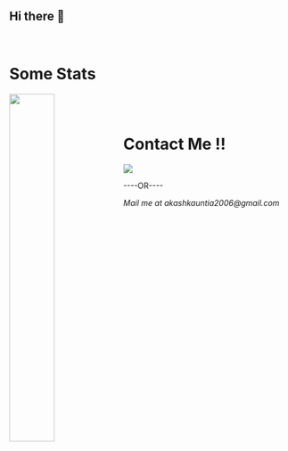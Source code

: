 ## Hi there 👋

<!--
**theakash2036/theakash2036** is a ✨ _special_ ✨ repository because its `README.md` (this file) appears on your GitHub profile.

Here are some ideas to get you started:

- 🔭 I’m currently working on ...
- 🌱 I’m currently learning ...
- 👯 I’m looking to collaborate on ...
- 🤔 I’m looking for help with ...
- 💬 Ask me about ...
- 📫 How to reach me: ...
- 😄 Pronouns: ...
- ⚡ Fun fact: ...
-->
<br>
<h1> Some Stats </h1>
<div>
<img align="left" width = "40%" src="https://github-readme-stats.vercel.app/api/top-langs/?username=theakash2036&layout=compact&bg_color=2f2736&text_color=ffffff&title_color=df4ee1&border_color=2f2837"/>
</div>
<br><br>
<h1>Contact Me !!</h1>
<a href ="https://www.linkedin.com/in/akash-agarwal-874641323/" target = "_blank"><img src="https://img.shields.io/badge/linkedin-%230077B5.svg?style=for-the-badge&logo=linkedin&logoColor=white"></a>
<p>----OR----</p>
<address>Mail me at akashkauntia2006@gmail.com</address>
